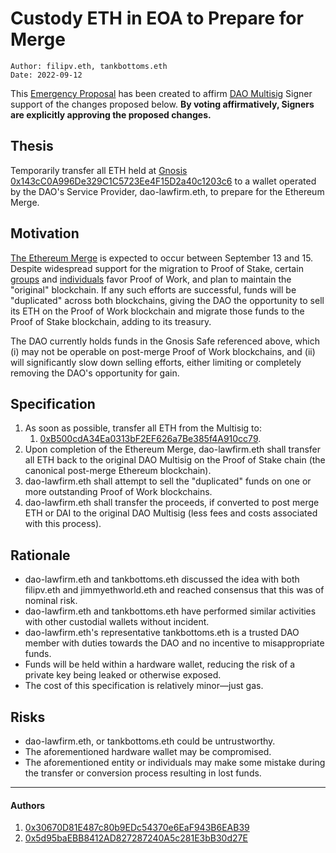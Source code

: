# Custody ETH in EOA to Prepare for Merge

```
Author: filipv.eth, tankbottoms.eth
Date: 2022-09-12
```

This [Emergency Proposal](https://gov.move.xyz/dao/governance/process) has been created to affirm [DAO Multisig](https://gnosis-safe.io/app/eth:0x143cC0A996De329C1C5723Ee4F15D2a40c1203c6/) Signer support of the changes proposed below. **By voting affirmatively, Signers are explicitly approving the proposed changes.**

## Thesis

Temporarily transfer all ETH held at [Gnosis 0x143cC0A996De329C1C5723Ee4F15D2a40c1203c6](https://gnosis-safe.io/app/eth:0x143cC0A996De329C1C5723Ee4F15D2a40c1203c6/) to a wallet operated by the DAO's Service Provider, dao-lawfirm.eth, to prepare for the Ethereum Merge.

## Motivation

[The Ethereum Merge](https://ethereum.org/en/upgrades/merge/) is expected to occur between September 13 and 15. Despite widespread support for the migration to Proof of Stake, certain [groups](https://twitter.com/Poloniex/status/1555085757450272768?s=20) and [individuals](https://www.coindesk.com/business/2022/08/15/miner-chandler-guo-repeats-support-for-ethereum-fork-post-merge/) favor Proof of Work, and plan to maintain the "original" blockchain. If any such efforts are successful, funds will be "duplicated" across both blockchains, giving the DAO the opportunity to sell its ETH on the Proof of Work blockchain and migrate those funds to the Proof of Stake blockchain, adding to its treasury.

The DAO currently holds funds in the Gnosis Safe referenced above, which (i) may not be operable on post-merge Proof of Work blockchains, and (ii) will significantly slow down selling efforts, either limiting or completely removing the DAO's opportunity for gain.

## Specification

1. As soon as possible, transfer all ETH from the Multisig to:
   1. [0xB500cdA34Ea0313bF2EF626a7Be385f4A910cc79](https://etherscan.io/address/0xB500cdA34Ea0313bF2EF626a7Be385f4A910cc79).
2. Upon completion of the Ethereum Merge, dao-lawfirm.eth shall transfer all ETH back to the original DAO Multisig on the Proof of Stake chain (the canonical post-merge Ethereum blockchain).
3. dao-lawfirm.eth shall attempt to sell the "duplicated" funds on one or more outstanding Proof of Work blockchains.
4. dao-lawfirm.eth shall transfer the proceeds, if converted to post merge ETH or DAI to the original DAO Multisig (less fees and costs associated with this process).

## Rationale

- dao-lawfirm.eth and tankbottoms.eth discussed the idea with both filipv.eth and jimmyethworld.eth and reached consensus that this was of nominal risk.
- dao-lawfirm.eth and tankbottoms.eth have performed similar activities with other custodial wallets without incident.
- dao-lawfirm.eth's representative tankbottoms.eth is a trusted DAO member with duties towards the DAO and no incentive to misappropriate funds.
- Funds will be held within a hardware wallet, reducing the risk of a private key being leaked or otherwise exposed.
- The cost of this specification is relatively minor—just gas.

## Risks

- dao-lawfirm.eth, or tankbottoms.eth could be untrustworthy.
- The aforementioned hardware wallet may be compromised.
- The aforementioned entity or individuals may make some mistake during the transfer or conversion process resulting in lost funds.

---

#### Authors

1. [0x30670D81E487c80b9EDc54370e6EaF943B6EAB39](https://etherscan.io/address/0x30670d81e487c80b9edc54370e6eaf943b6eab39)
2. [0x5d95baEBB8412AD827287240A5c281E3bB30d27E](https://etherscan.io/address/0x5d95baEBB8412AD827287240A5c281E3bB30d27E)
